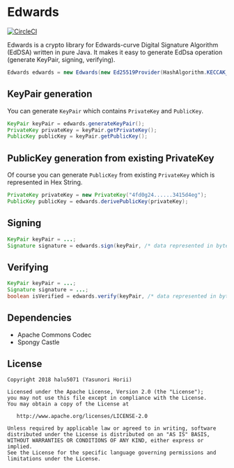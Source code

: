 # Edwards
[![CircleCI](https://circleci.com/gh/halu5071/edwards.svg?style=svg&circle-token=cbf414b02faf05868c94e788f208e115aea1650d)](https://circleci.com/gh/halu5071/edwards)

Edwards is a crypto library for Edwards-curve Digital Signature Algorithm (EdDSA) written in pure Java. It makes it easy to generate EdDsa operation (generate KeyPair, signing, verifying).

```java
Edwards edwards = new Edwards(new Ed25519Provider(HashAlgorithm.KECCAK_512));
```

## KeyPair generation
You can generate `KeyPair` which contains `PrivateKey` and `PublicKey`.

```java
KeyPair keyPair = edwards.generateKeyPair();
PrivateKey privateKey = keyPair.getPrivateKey();
PublicKey publicKey = keyPair.getPublicKey();
```

## PublicKey generation from existing PrivateKey
Of course you can generate `PublicKey` from existing `PrivateKey` which is represented in Hex String.

```java
PrivateKey privateKey = new PrivateKey("4fd0g24......3415d4eg");
PublicKey publicKey = edwards.derivePublicKey(privateKey);
```

## Signing

```java
KeyPair keyPair = ...;
Signature signature = edwards.sign(keyPair, /* data represented in byte array */);
```

## Verifying

```java
KeyPair keyPair = ...;
Signature signature = ...;
boolean isVerified = edwards.verify(keyPair, /* data represented in byte array */, signature);
```

## Dependencies
- Apache Commons Codec
- Spongy Castle

## License

```
Copyright 2018 halu5071 (Yasunori Horii)

Licensed under the Apache License, Version 2.0 (the "License");
you may not use this file except in compliance with the License.
You may obtain a copy of the License at

   http://www.apache.org/licenses/LICENSE-2.0

Unless required by applicable law or agreed to in writing, software
distributed under the License is distributed on an "AS IS" BASIS,
WITHOUT WARRANTIES OR CONDITIONS OF ANY KIND, either express or implied.
See the License for the specific language governing permissions and
limitations under the License.
```